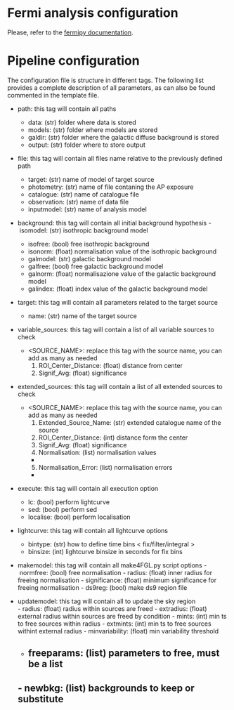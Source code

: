 # Fermi analysis configuration

Please, refer to the [fermipy documentation](https://fermipy.readthedocs.io/en/latest/).

# Pipeline configuration

The configuration file is structure in different tags. The following list provides a complete description of all parameters, as can also be found commented in the template file.

* path: this tag will contain all paths
  - data: (str) folder where data is stored        
  - models: (str) folder where models are stored
  - galdir: (str) folder where the galactic diffuse background is stored
  - output: (str) folder where to store output

* file: this tag will contain all files name relative to the previously defined path
  - target: (str) name of model of target source 
  - photometry: (str) name of file contaning the AP exposure 
  - catalogue: (str) name of catalogue file
  - observation: (str) name of data file
  - inputmodel: (str) name of analysis model 

* background: this tag will contain all initial background hypothesis
  - isomodel: (str) isothropic background model
  - isofree: (bool) free isothropic background
  - isonorm: (float) normalisation value of the isothropic background
  - galmodel: (str) galactic background model
  - galfree: (bool) free galactic background model
  - galnorm: (float) normalisazione value of the galactic background model
  - galindex: (float) index value of the galactic background model

* target: this tag will contain all parameters related to the target source
  - name: (str) name of the target source

* variable_sources: this tag will contain a list of all variable sources to check 
  - <SOURCE_NAME>: replace this tag with the source name, you can add as many as needed
    1. ROI_Center_Distance: (float) distance from center
    2. Signif_Avg: (float) significance

* extended_sources: this tag will contain a list of all extended sources to check 
  - <SOURCE_NAME>: replace this tag with the source name, you can add as many as needed
    1. Extended_Source_Name: (str) extended catalogue name of the source
    2. ROI_Center_Distance: (int) distance form the center
    3. Signif_Avg: (float) significance
    4. Normalisation: (list) normalisation values
      - 
    5. Normalisation_Error: (list) normalisation errors
      - 

* execute: this tag will contain all execution option
  - lc: (bool) perform lightcurve
  - sed: (bool) perform sed
  - localise: (bool) perform localisation

* lightcurve: this tag will contain all lightcurve options
  - bintype: (str) how to define time bins < fix/filter/integral >
  - binsize: (int) lightcurve binsize in seconds for fix bins

* makemodel: this tag will contain all make4FGL.py script options
  - normfree: (bool) free normalisation
  - radius: (float) inner radius for freeing normalisation
  - significance: (float) minimum significance for freeing normalisation
  - ds9reg: (bool) make ds9 region file

* updatemodel: this tag will contain all to update the sky region  
  - radius: (float) radius within sources are freed
  - extradius: (float) external radius within sources are freed by condition
  - mints: (int) min ts to free sources within radius
  - extmints: (int) min ts to free sources withint external radius
  - minvariability: (float) min variability threshold
  - freeparams: (list) parameters to free, must be a list
    - 
  - newbkg: (list) backgrounds to keep or substitute
    -  
